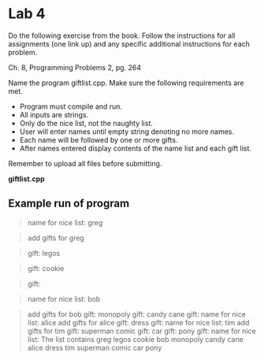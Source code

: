 # Lab 4
Do the following exercise from the book. Follow the instructions for all assignments (one link up) and any specific additional instructions for each problem. 

Ch. 8, Programming Problems 2, pg. 264

Name the program giftlist.cpp. Make sure the following requirements are met. 

* Program must compile and run.
* All inputs are strings.
* Only do the nice list, not the naughty list.
* User will enter names until empty string denoting no more names.
* Each name will be followed by one or more gifts.
* After names entered display contents of the name list and each gift list.

Remember to upload all files before submitting.

**giftlist.cpp**

## Example run of program
> name for nice list: greg

> add gifts for greg

> gift: legos

> gift: cookie

> gift:

> name for nice list: bob

> add gifts for bob
> gift: monopoly
> gift: candy cane
> gift:
> name for nice list: alice
> add gifts for alice
> gift: dress
> gift:
> name for nice list: tim
> add gifts for tim
> gift: superman comic
> gift: car
> gift: pony
> gift:
> name for nice list:
> The list contains
> greg  legos cookie
> bob  monopoly candy cane
> alice  dress
> tim  superman comic car pony
